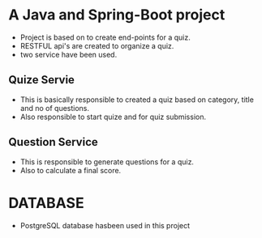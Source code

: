 # A Java and Spring-Boot project

* Project is based on to create end-points for  a quiz.
* RESTFUL api's are created to organize a quiz.
* two service have been used.
## Quize Servie
* This is basically responsible to created a quiz based on category, title and no of questions.
* Also responsible to start quize and for quiz submission.
## Question Service
* This is responsible to generate questions for a quiz.
* Also to calculate a final score.

# DATABASE
* PostgreSQL database hasbeen  used in this project
